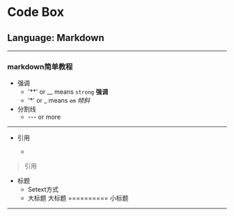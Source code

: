 # Code Box
## Language:  Markdown
---
### markdown简单教程
- 强调
  + '**' or __ means `strong` 
  **强调**
  + '*' or _ means `em`
  *倾斜*
- 分割线
  + --- or more
---
- 引用
  + >
> 引用
- 标题
  + Setext方式
   - 大标题
大标题
==========
小标题
-------- 


